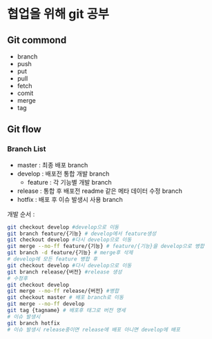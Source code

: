 # 협업을 위해 git 공부

## Git commond

- branch
- push
- put
- pull
- fetch
- comit
- merge
- tag

## Git flow

### Branch List

- master : 최종 배포 branch
- develop : 배포전 통합 개발 branch
  - feature : 각 기능별 개발 branch
- release : 통합 후 배포전 readme 같은 메타 데이터 수정 branch
- hotfix : 배포 후 이슈 발생시 사용 branch

개발 순서 :

```bash
git checkout develop #develop으로 이동
git branch feature/{기능} # develop에서 feature생성
git checkout develop #다시 develop으로 이동
git merge --no-ff feature/{기능} # feature/{기능}을 develop으로 병합
git branch -d feature/{기능} # merge후 삭제
# develop에 모든 feature 병합 후
git checkout develop #다시 develop으로 이동
git branch release/{버전} #release 생성
# 수정후
git checkout develop
git merge --no-ff release/{버전} #병합
git checkout master # 배포 branch로 이동
git merge --no-ff develop
git tag {tagname} # 배포후 태그로 버전 명세
# 이슈 발생시
git branch hotfix
# 이슈 발생시 release중이면 release에 배포 아니면 develop에 배포
```
